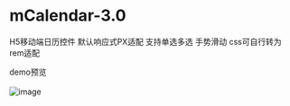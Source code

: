 # mCalendar-3.0
H5移动端日历控件 默认响应式PX适配 支持单选多选 手势滑动 css可自行转为rem适配

demo预览
<br/>
<br/>
![image](https://github.com/yizhihai/mCalendar-3.0/blob/master/mCalendar-3.0/demo.gif)
